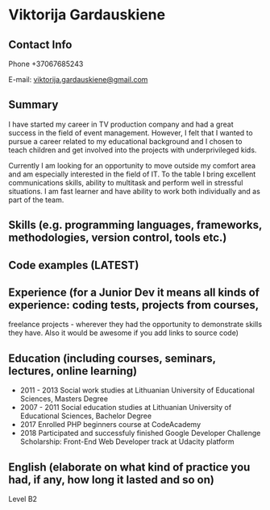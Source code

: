 # Viktorija Gardauskiene

## Contact Info 
Phone +37067685243

E-mail: viktorija.gardauskiene@gmail.com

## Summary 
I have started my career in TV production company and had a great success in the field of
event management. However, I felt that I wanted to pursue a career related to my educational
background and I chosen to teach children and get involved into the projects with
underprivileged kids.

Currently I am looking for an opportunity to move outside my comfort area and am especially
interested in the field of IT. To the table I bring excellent communications skills, ability to
multitask and perform well in stressful situations. I am fast learner and have ability to work
both individually and as part of the team.

## Skills (e.g. programming languages, frameworks, methodologies, version control, tools etc.)

## Code examples (LATEST)

## Experience (for a Junior Dev it means all kinds of experience: coding tests, projects from courses,
freelance projects - wherever they had the opportunity to demonstrate skills they have.
Also it would be awesome if you add links to source code)

## Education (including courses, seminars, lectures, online learning)

* 2011 - 2013 Social work studies at Lithuanian University of
Educational Sciences, Masters Degree
* 2007 - 2011 Social education studies at Lithuanian University of
Educational Sciences, Bachelor Degree
* 2017 Enrolled PHP beginners course at CodeAcademy
* 2018 Participated and successfuly finished Google Developer
Challenge Scholarship: Front-End Web Developer track at
Udacity platform

## English (elaborate on what kind of practice you had, if any, how long it lasted and so on)

Level B2
